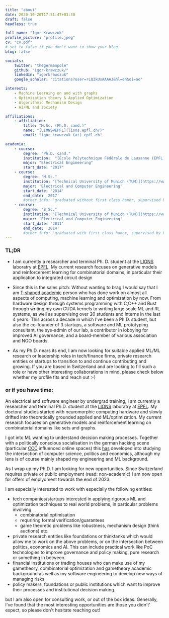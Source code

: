 ```yaml
---
title: "about"
date: 2020-10-20T17:51:47+03:30
draft: false
headless: true

full_name: "Igor Krawczuk"
profile_picture: "profile.jpeg"
cv: "cv.pdf"
# set to false if you don't want to show your blog
blog: false

socials:
    twitter: "thegermanpole"
    github: "igor-krawczuk/"
    linkedin: "igorkrawczuk"
    google_scholar: "citations?user=rLQIkUsAAAAJ&hl=en&oi=ao"

interests:
    - Machine Learning on and with graphs
    - Optimization theory & Applied Optimization
    - Algorithmic Mechanism Design
    - AI/ML and society

affiliations:
    - affiliation:
        title: "M.Sc. (Ph.D. cand.)"
        name: "[LIONS@EPFL](lions.epfl.ch/)"
        email: "igor.krawczuk (at) epfl.ch"

academia:
    - course:
        degree: "Ph.D. cand."
        institution:  "[École Polytechnique Fédérale de Lausanne (EPFL)](https://www.epfl.ch)"
        major: "Electrical Engineering"
        start_date: "2017"
    - course:
        degree: "M.Sc."
        institution: '[Technical University of Munich (TUM)](https://www.ei.tum.de/en/ei/welcome/)'
        major: 'Electrical and Computer Engineering'
        start_date: '2014'
        end_date: '2017'
        #other_info: 'graduated without first class honor, supervised by Prof. Very Cool!'
    - course:
        degree: "B.Sc."
        institution: '[Technical University of Munich (TUM)](https://www.ei.tum.de/en/ei/welcome/)'
        major: 'Electrical and Computer Engineering'
        start_date: '2011'
        end_date: '2014'
        #other_info: 'graduated with first class honor, supervised by Prof.  Cool!'
---
```


### TL;DR

- I am currently a researcher and terminal Ph. D. student at the [LIONS](https://lions.epfl.ch) laboratry at [EPFL](htttps://epfl.ch). My current research focuses on generative models and reinforcement learning for combinatorial domains, in particular their application to integrated circuit design
 
- Since this is the sales pitch: Without wanting to brag I would say that I am  [T-shaped academic](https://bastian.rieck.me/blog/posts/2022/t/) person who has done work on almost all aspects of computing, machine learning and optimization by now.
  From hardware design through systems programming with C,C++ and Rust through writing my own CUDA kernels to writing large scale ML and RL systems, as well as supervising over 20 students and interns in the last 4 years. This across a decade in which I've been a Ph.D. student, but also the co-founder of 3 startups, a software and ML prototyping consultant, the sys-admin of our lab, a contributor in lobbying for improved AI governance, and a board-member of various association and NGO boards.

- As my Ph.D. nears its end, I am now looking for suitable applied ML/ML research or leadership roles in tech/finance firms, private research entities or startups to transition to and continue contributing and growing. If you are based in Switzerland and are looking to fill such a role or have other interesting collaborations in mind, please check below whether my profile fits and reach out :-)

### or if you have time:
 
An electrical and software engineer by undergrad training, I am currently a researcher and terminal Ph.D. student at the [LIONS](https://lions.epfl.ch) laboratry at [EPFL](htttps://epfl.ch).
My doctoral studies started with neuromorphic computing hardware and slowly drifted into theoretically grounded applied and ML/optimization.
My current research focuses on generative models and reinforcement learning on combinatorial domains like sets and graphs.

I got into ML wanting to understand decision making processes. Together with a politically conscious socialisation in the german hacking scene (particular [CCC]() influenced online spaces)
this [has](has) developed into studying the intersection of computer science, politics and economics, although my lens is of course mainly shaped my engineering and ML background.

As I wrap up my Ph.D. I am looking for new opportunities. Since Switzerland requires private or public employment (read: non-academic) I am now open for offers of emplyoment towards the end of 2023.

I am especially interested to work with especially the following entities:

- tech companies/startups interested in applying rigorous ML and optimization techniques to real world problems, in particular problems involving 
   - combinatorial optimisation
   - requriring formal verification/guarantees
   - game theoretic problems like robustness, mechanism design (think auctions) etc.
- private research entities like foundations or thinktanks which would allow me to work on the above problems, or on the intersection between politics, economics and AI. This can include practical work like PoC technologies to improve governance and policy making, pure research or something in between.
- financial institutions or trading houses who can make use of my gametheory, combinatorial optimization and gametheory academic background as well as my software engineering to develop new ways of managing risks
- policy makers, foundations or public institutions which want to improve their processes and institutional decision making.


but I am also open for consulting work, or out of the box ideas. Generally, I've found that the most interesting opportunities are those you didn't' expect, so please don't hesitate reaching out!

